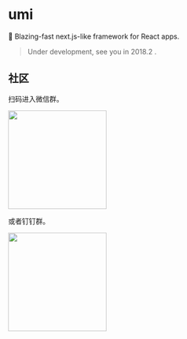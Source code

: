 # umi

🍚 Blazing-fast next.js-like framework for React apps.

> Under development, see you in 2018.2 .

## 社区

扫码进入微信群。

<img src="https://gw.alipayobjects.com/zos/rmsportal/lCQGxCGfVgoDfXkYguor.jpg" width="200" />

或者钉钉群。

<img src="https://gw.alipayobjects.com/zos/rmsportal/JYGguxCbfjGAxQxNZQdD.jpg" width="200" />
